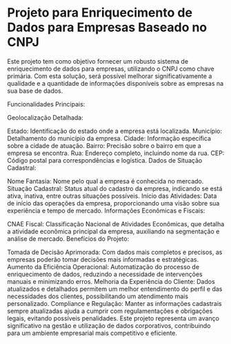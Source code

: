 # Projeto para Enriquecimento de Dados para Empresas Baseado no CNPJ #

Este projeto tem como objetivo fornecer um robusto sistema de enriquecimento de dados para empresas, utilizando o CNPJ como chave primária. Com esta solução, será possível melhorar significativamente a qualidade e a quantidade de informações disponíveis sobre as empresas na sua base de dados.

Funcionalidades Principais:

Geolocalização Detalhada:

Estado: Identificação do estado onde a empresa está localizada.
Município: Detalhamento do município da empresa.
Cidade: Informação específica sobre a cidade de atuação.
Bairro: Precisão sobre o bairro em que a empresa se encontra.
Rua: Endereço completo, incluindo nome da rua.
CEP: Código postal para correspondências e logística.
Dados de Situação Cadastral:

Nome Fantasia: Nome pelo qual a empresa é conhecida no mercado.
Situação Cadastral: Status atual do cadastro da empresa, indicando se está ativa, inativa, entre outras situações possíveis.
Início das Atividades: Data de início das operações da empresa, proporcionando uma visão sobre sua experiência e tempo de mercado.
Informações Econômicas e Fiscais:

CNAE Fiscal: Classificação Nacional de Atividades Econômicas, que detalha a atividade econômica principal da empresa, auxiliando na segmentação e análise de mercado.
Benefícios do Projeto:

Tomada de Decisão Aprimorada: Com dados mais completos e precisos, as empresas poderão tomar decisões mais informadas e estratégicas.
Aumento da Eficiência Operacional: Automatização do processo de enriquecimento de dados, reduzindo a necessidade de intervenções manuais e minimizando erros.
Melhoria da Experiência do Cliente: Dados atualizados e detalhados permitem um melhor entendimento do perfil e das necessidades dos clientes, possibilitando um atendimento mais personalizado.
Compliance e Regulação: Manter as informações cadastrais sempre atualizadas ajuda a cumprir com regulamentações e obrigações legais, evitando possíveis penalidades.
Este projeto representa um avanço significativo na gestão e utilização de dados corporativos, contribuindo para um ambiente empresarial mais competitivo e eficiente.
